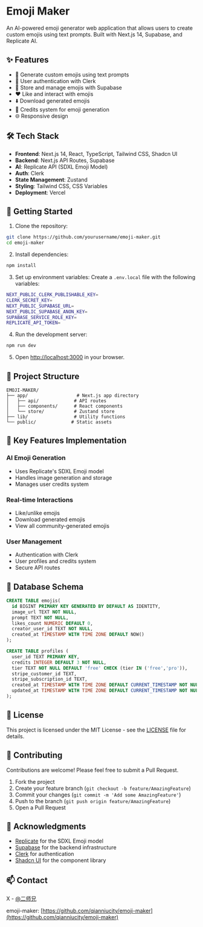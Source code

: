 # Emoji Maker

An AI-powered emoji generator web application that allows users to create custom emojis using text prompts. Built with Next.js 14, Supabase, and Replicate AI.

## ✨ Features

- 🎨 Generate custom emojis using text prompts
- 👥 User authentication with Clerk
- 💾 Store and manage emojis with Supabase
- ❤️ Like and interact with emojis
- ⬇️ Download generated emojis
- 🎯 Credits system for emoji generation
- 🌐 Responsive design

## 🛠️ Tech Stack

- **Frontend**: Next.js 14, React, TypeScript, Tailwind CSS, Shadcn UI
- **Backend**: Next.js API Routes, Supabase
- **AI**: Replicate API (SDXL Emoji Model)
- **Auth**: Clerk
- **State Management**: Zustand
- **Styling**: Tailwind CSS, CSS Variables
- **Deployment**: Vercel

## 🚀 Getting Started

1. Clone the repository:
```bash
git clone https://github.com/yourusername/emoji-maker.git
cd emoji-maker
```

2. Install dependencies:
```bash
npm install
```

3. Set up environment variables:
Create a `.env.local` file with the following variables:
```bash
NEXT_PUBLIC_CLERK_PUBLISHABLE_KEY=
CLERK_SECRET_KEY=
NEXT_PUBLIC_SUPABASE_URL=
NEXT_PUBLIC_SUPABASE_ANON_KEY=
SUPABASE_SERVICE_ROLE_KEY=
REPLICATE_API_TOKEN=
```

4. Run the development server:
```bash
npm run dev
```

5. Open [http://localhost:3000](http://localhost:3000) in your browser.

## 📁 Project Structure

```
EMOJI-MAKER/
├── app/                  # Next.js app directory
│   ├── api/             # API routes
│   ├── components/      # React components
│   └── store/           # Zustand store
├── lib/                 # Utility functions
└── public/             # Static assets
```

## 🔑 Key Features Implementation

### AI Emoji Generation
- Uses Replicate's SDXL Emoji model
- Handles image generation and storage
- Manages user credits system

### Real-time Interactions
- Like/unlike emojis
- Download generated emojis
- View all community-generated emojis

### User Management
- Authentication with Clerk
- User profiles and credits system
- Secure API routes

## 🔧 Database Schema

```sql
CREATE TABLE emojis(
  id BIGINT PRIMARY KEY GENERATED BY DEFAULT AS IDENTITY,
  image_url TEXT NOT NULL,
  prompt TEXT NOT NULL,
  likes_count NUMERIC DEFAULT 0,
  creator_user_id TEXT NOT NULL,
  created_at TIMESTAMP WITH TIME ZONE DEFAULT NOW()
);

CREATE TABLE profiles (
  user_id TEXT PRIMARY KEY,
  credits INTEGER DEFAULT 3 NOT NULL,
  tier TEXT NOT NULL DEFAULT 'free' CHECK (tier IN ('free','pro')),
  stripe_customer_id TEXT,
  stripe_subscription_id TEXT,
  created_at TIMESTAMP WITH TIME ZONE DEFAULT CURRENT_TIMESTAMP NOT NULL,
  updated_at TIMESTAMP WITH TIME ZONE DEFAULT CURRENT_TIMESTAMP NOT NULL
);
```

## 📝 License

This project is licensed under the MIT License - see the [LICENSE](LICENSE) file for details.

## 🤝 Contributing

Contributions are welcome! Please feel free to submit a Pull Request.

1. Fork the project
2. Create your feature branch (`git checkout -b feature/AmazingFeature`)
3. Commit your changes (`git commit -m 'Add some AmazingFeature'`)
4. Push to the branch (`git push origin feature/AmazingFeature`)
5. Open a Pull Request

## 🙏 Acknowledgments

- [Replicate](https://replicate.com/) for the SDXL Emoji model
- [Supabase](https://supabase.com/) for the backend infrastructure
- [Clerk](https://clerk.dev/) for authentication
- [Shadcn UI](https://ui.shadcn.com/) for the component library

## 📫 Contact

X - [@二师兄](https://x.com/esx_ai)

emoji-maker: [https://github.com/qianniucity/emoji-maker](https://github.com/qianniucity/emoji-maker)